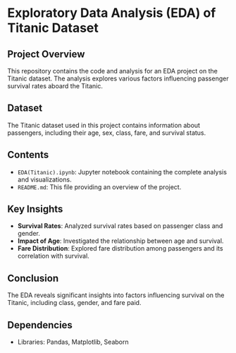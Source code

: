 # Exploratory Data Analysis (EDA) of Titanic Dataset

## Project Overview

This repository contains the code and analysis for an EDA project on the Titanic dataset. The analysis explores various factors influencing passenger survival rates aboard the Titanic.

## Dataset

The Titanic dataset used in this project contains information about passengers, including their age, sex, class, fare, and survival status.

## Contents

- `EDA(Titanic).ipynb`: Jupyter notebook containing the complete analysis and visualizations.
- `README.md`: This file providing an overview of the project.

## Key Insights

- **Survival Rates**: Analyzed survival rates based on passenger class and gender.
- **Impact of Age**: Investigated the relationship between age and survival.
- **Fare Distribution**: Explored fare distribution among passengers and its correlation with survival.

## Conclusion

The EDA reveals significant insights into factors influencing survival on the Titanic, including class, gender, and fare paid.

## Dependencies

- Libraries: Pandas, Matplotlib, Seaborn

